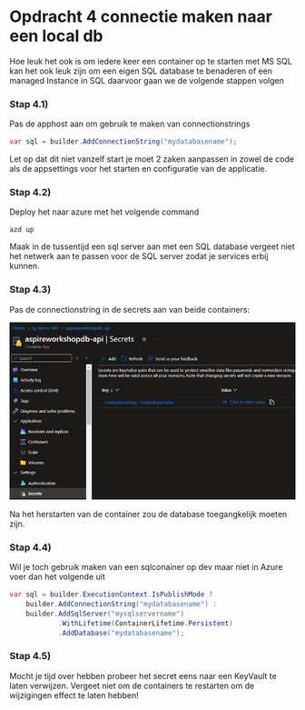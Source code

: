 # Opdracht 4 connectie maken naar een local db

Hoe leuk het ook is om iedere keer een container op te starten met MS SQL kan het ook leuk zijn om een eigen SQL database te benaderen of een managed Instance in SQL daarvoor gaan we de volgende stappen volgen

### Stap 4.1)

Pas de apphost aan om gebruik te maken van connectionstrings

```c#
var sql = builder.AddConnectionString("mydatabasename");
```

Let op dat dit niet vanzelf start je moet 2 zaken aanpassen in zowel de code als de appsettings voor het starten en configuratie van de applicatie.

### Stap 4.2)
Deploy het naar azure met het volgende command 

```
azd up
```

Maak in de tussentijd een sql server aan met een SQL database vergeet niet het netwerk aan te passen voor de SQL server zodat je services erbij kunnen.

### Stap 4.3)
Pas de connectionstring in de secrets aan van beide containers:

![alt text](image.png)

Na het herstarten van de container zou de database toegangkelijk moeten zijn.

### Stap 4.4)
Wil je toch gebruik maken van een sqlconainer op dev maar niet in Azure voer dan het volgende uit

```c#
var sql = builder.ExecutionContext.IsPublishMode ?
    builder.AddConnectionString("mydatabasename") :
    builder.AddSqlServer("mysqlservername")
            .WithLifetime(ContainerLifetime.Persistent)
            .AddDatabase("mydatabasename");
```

### Stap 4.5)

Mocht je tijd over hebben probeer het secret eens naar een KeyVault te laten verwijzen. Vergeet niet om de containers te restarten om de wijzigingen effect te laten hebben!